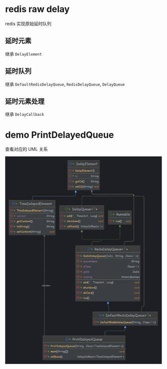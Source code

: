 # redis raw delay
redis 实现原始延时队列

## 延时元素

继承 <code>DelayElement</code>


## 延时队列

继承 <code>DefaultRedisDelayQueue</code>, <code>RedisDelayQueue</code>, <code>DelayQueue</code>


## 延时元素处理

继承 <code>DelayCallback</code>



# demo PrintDelayedQueue

查看对应的 UML 关系

![延时队列 PrintDelayedQueue 示例完整 UML](PrintDelayedQueue.png "PrintDelayedQueue")



